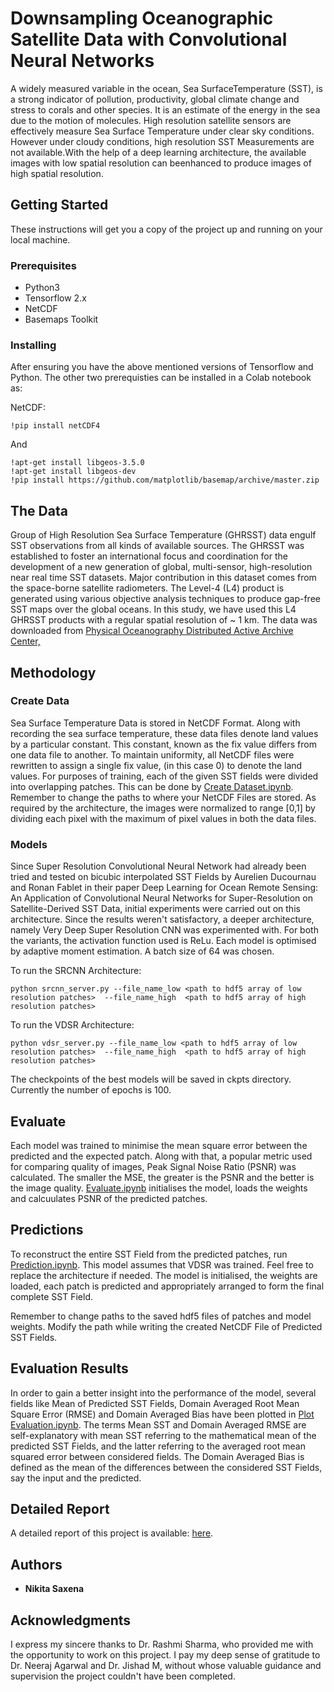# Downsampling Oceanographic Satellite Data with Convolutional Neural Networks

A widely measured variable in the ocean, Sea SurfaceTemperature  (SST),  is  a  strong  indicator  of  pollution, productivity, global climate change and stress to corals and other species.  It is an estimate of the energy in the sea due to the motion of molecules. High resolution satellite sensors are effectively measure Sea Surface Temperature under clear sky conditions.  However under cloudy conditions, high resolution SST Measurements are not available.With  the  help  of  a  deep  learning  architecture,  the available images with low spatial resolution can beenhanced to produce images of high spatial resolution.

## Getting Started

These instructions will get you a copy of the project up and running on your local machine.

### Prerequisites

* Python3
* Tensorflow 2.x
* NetCDF
* Basemaps Toolkit

### Installing

After ensuring you have the above mentioned versions of Tensorflow and Python. The other two prerequisties can be installed in a Colab notebook as:

NetCDF: 
```
!pip install netCDF4
```

And 

```
!apt-get install libgeos-3.5.0
!apt-get install libgeos-dev
!pip install https://github.com/matplotlib/basemap/archive/master.zip
```

## The Data

Group of High Resolution Sea Surface Temperature (GHRSST) data engulf SST observations from all kinds of available sources. The  GHRSST was established to foster an international focus and coordination for the development of a new generation of global, multi-sensor, high-resolution near real time SST datasets. Major contribution in this dataset comes from the space-borne satellite radiometers. The Level-4 (L4) product is generated using various objective analysis techniques to produce gap-free SST maps over the global oceans. In this study, we have used this L4 GHRSST products with a regular spatial resolution of ~ 1 km. The data was downloaded from [Physical Oceanography Distributed Active Archive Center,](https://podaac.jpl.nasa.gov/GHRSST)

## Methodology

### Create Data

Sea Surface Temperature Data is stored in NetCDF Format. Along with recording the sea surface temperature, these data files denote land values by a particular constant. This constant, known as the fix value differs from one data file to another. To maintain uniformity, all NetCDF files were rewritten to assign a single fix value, (in this case 0) to denote the land values. For purposes of training, each of the given SST fields were divided into overlapping patches. 
This can be done by [Create Dataset.ipynb](https://github.com/nikita-0209/downsample-sst/blob/master/Create_Dataset.ipynb). Remember to change the paths to where your NetCDF Files are stored. 
As required by the architecture, the images were normalized to range [0,1] by dividing each pixel with the maximum of pixel values in both the data files.

### Models

Since Super Resolution Convolutional Neural Network had already been tried and tested on bicubic interpolated SST Fields by Aurelien Ducournau and Ronan Fablet in their paper Deep Learning for Ocean Remote Sensing: An Application of Convolutional Neural Networks for Super-Resolution on Satellite-Derived SST Data, initial experiments were carried out on this architecture. Since the results weren't satisfactory, a deeper architecture, namely Very Deep Super Resolution CNN was experimented with. For both the variants, the activation function used is ReLu. Each model is optimised by adaptive moment estimation. A batch size of 64 was chosen. 

To run the SRCNN Architecture:
```
python srcnn_server.py --file_name_low <path to hdf5 array of low resolution patches>  --file_name_high  <path to hdf5 array of high resolution patches>
```

To run the VDSR Architecture:
```
python vdsr_server.py --file_name_low <path to hdf5 array of low resolution patches>  --file_name_high  <path to hdf5 array of high resolution patches>
```

The checkpoints of the best models will be saved in ckpts directory. Currently the number of epochs is 100.

## Evaluate

Each model was trained to minimise the mean square error between the predicted and the expected patch. Along with that, a popular metric used for comparing quality of images, Peak Signal Noise Ratio (PSNR) was calculated. The smaller the MSE, the greater is the PSNR and the better is the image quality.
[Evaluate.ipynb](https://github.com/nikita-0209/downsample-sst/blob/master/Evaluate.ipynb) initialises the model, loads the weights and calcuulates PSNR of the predicted patches.

## Predictions

To reconstruct the entire SST Field from the predicted patches, run [Prediction.ipynb](https://github.com/nikita-0209/downsample-sst/blob/master/Prediction.ipynb). This model assumes that VDSR was trained. Feel free to replace the architecture if needed.
The model is initialised, the weights are loaded, each patch is predicted and appropriately arranged to form the final complete SST Field.

Remember to change paths to the saved hdf5 files of patches and model weights. 
Modify the path while writing the created NetCDF File of Predicted SST Fields.

##  Evaluation Results

In order to gain a better insight into the performance of the model, several fields like Mean of Predicted SST Fields, Domain Averaged Root Mean Square Error (RMSE) and Domain Averaged Bias have been plotted in [Plot Evaluation.ipynb](https://github.com/nikita-0209/downsample-sst/blob/master/Plot_Evaluation.ipynb). The terms Mean SST and Domain Averaged RMSE are self-explanatory with mean SST referring to the mathematical mean of the predicted SST Fields, and the latter referring to the averaged root mean squared error between considered fields. 
The Domain Averaged Bias is defined as the mean of the differences between the considered SST Fields, say the input and the predicted.

## Detailed Report

A detailed report of this project is available: [here](https://drive.google.com/file/d/1ssvq1EZvxojmPIaApwvClPOaoqPUlmu8/view?usp=sharing).

## Authors

* **Nikita Saxena** 

## Acknowledgments
I express my sincere thanks to Dr. Rashmi Sharma, who provided me with the opportunity to work on this project. I pay my deep sense of gratitude to Dr. Neeraj Agarwal and Dr. Jishad M, without whose valuable guidance and supervision the project couldn't have been completed.



